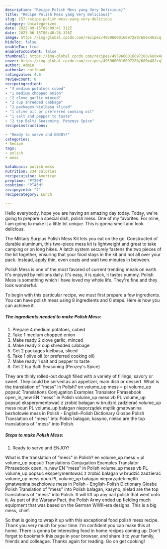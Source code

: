 ```yaml
---
description: "Recipe Polish Mess yang Very Delicious}"
title: "Recipe Polish Mess yang Very Delicious}"
slug: 157-recipe-polish-mess-yang-very-delicious
category: Uncategorized
date: 2022-09-15T09:09:41.312Z
date: 2023-06-15T06:40:26.326Z
image: https://img-global.cpcdn.com/recipes/4959600016097280/680x482cq70/polish-mess-recipe-main-photo.jpg
hideToc: false
enableToc: true
enableTocContent: false
thumbnail: https://img-global.cpcdn.com/recipes/4959600016097280/680x482cq70/polish-mess-recipe-main-photo.jpg
cover: https://img-global.cpcdn.com/recipes/4959600016097280/680x482cq70/polish-mess-recipe-main-photo.jpg
author: Admin
authorAv: notfound
ratingvalue: 4.6
reviewcount: 8
recipeingredient:
- "4 medium potatoes cubed"
- "1 medium chopped onion"
- "2 clove garlic minced"
- "2 cup shredded cabbage"
- "2 packages kielbasa sliced"
- "1 olive oil or preferred cooking oil"
- "1 salt and pepper to taste"
- "2 tsp Balti Seasoning  Penzeys Spice"
recipeinstructions:

- "Ready to serve and ENJOY!"
categories:
- Recipe
tags:
- polish
- mess

katakunci: polish mess 
nutrition: 234 calories
recipecuisine: American
preptime: "PT29M"
cooktime: "PT45M"
recipeyield: "2"
recipecategory: Lunch

---
```



Hello everybody, hope you are having an amazing day today. Today, we're going to prepare a special dish, polish mess. One of my favorites. For mine, I am going to make it a little bit unique. This is gonna smell and look delicious.

The Military Surplus Polish Mess Kit lets you eat on the go. Constructed of durable aluminum, this two-piece mess kit is lightweight and great to take camping or on long hikes. A latch system securely fastens the two pieces of the kit together, ensuring that your food stays in the kit and not all over your pack. Instead, apply thin, even coats and wait two minutes in between.

Polish Mess is one of the most favored of current trending meals on earth. It's enjoyed by millions daily. It's easy, it is quick, it tastes yummy. Polish Mess is something which I have loved my whole life. They're fine and they look wonderful.


To begin with this particular recipe, we must first prepare a few ingredients. You can have polish mess using 8 ingredients and 0 steps. Here is how you can achieve it.

<!--inarticleads1-->

##### The ingredients needed to make Polish Mess:

1. Prepare 4 medium potatoes, cubed
1. Take 1 medium chopped onion
1. Make ready 2 clove garlic, minced
1. Make ready 2 cup shredded cabbage
1. Get 2 packages kielbasa, sliced
1. Take 1 olive oil (or preferred cooking oil)
1. Make ready 1 salt and pepper to taste
1. Get 2 tsp Balti Seasoning  (Penzey&#39;s Spice)


They are thinly rolled-out dough filled with a variety of fillings, savory or sweet. They could be served as an appetizer, main dish or dessert. What is the translation of &#34;mess&#34; in Polish? en volume_up mess = pl volume_up popsuć Translations Conjugation Examples Translator Phrasebook open_in_new EN &#34;mess&#34; in Polish volume_up mess vb PL volume_up popsuć eksperymentować z zrobić bałagan w brudzić zadzierać volume_up mess noun PL volume_up bałagan nieporządek mętlik gmatwanina bezhołowie mess in Polish - English-Polish Dictionary Glosbe Polish Translation of &#34;mess&#34; into Polish bałagan, kasyno, nieład are the top translations of &#34;mess&#34; into Polish. 

<!--inarticleads2-->

##### Steps to make Polish Mess:


1. Ready to serve and ENJOY!

What is the translation of &#34;mess&#34; in Polish? en volume_up mess = pl volume_up popsuć Translations Conjugation Examples Translator Phrasebook open_in_new EN &#34;mess&#34; in Polish volume_up mess vb PL volume_up popsuć eksperymentować z zrobić bałagan w brudzić zadzierać volume_up mess noun PL volume_up bałagan nieporządek mętlik gmatwanina bezhołowie mess in Polish - English-Polish Dictionary Glosbe Polish Translation of &#34;mess&#34; into Polish bałagan, kasyno, nieład are the top translations of &#34;mess&#34; into Polish. It will lift up any nail polish that went onto it. As part of the Warsaw Pact, the Polish Army ended up fielding much equipment that was based on the German WWII-era designs. This is a big mess, chief. 

So that is going to wrap it up with this exceptional food polish mess recipe. Thank you very much for your time. I'm confident you can make this at home. There is gonna be interesting food in home recipes coming up. Don't forget to bookmark this page in your browser, and share it to your family, friends and colleague. Thanks again for reading. Go on get cooking!
